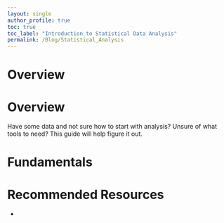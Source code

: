 ```yaml
---
layout: single
author_profile: true
toc: true
toc_label: "Introduction to Statistical Data Analysis"
permalink: /Blog/Statistical_Analysis
---
```


<style>

.grid-container {
  display: grid;
  grid-template-columns: 90% 10%;
  background-color: #ffffff;
  padding: 0px;
}
.grid-item {
  background-color: #ffffff;
  border: 0px solid #ffffff;
  padding: 0px;
  text-align: left;
}

#responsive-image { width: 90%; height: auto; }

</style>

# Overview
</style>

# Overview

Have some data and not sure how to start with analysis? Unsure of what tools to need? This guide will help figure it out. 

# Fundamentals

# Recommended Resources

-
